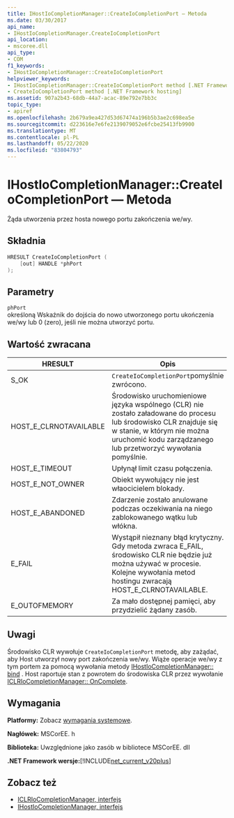```yaml
---
title: IHostIoCompletionManager::CreateIoCompletionPort — Metoda
ms.date: 03/30/2017
api_name:
- IHostIoCompletionManager.CreateIoCompletionPort
api_location:
- mscoree.dll
api_type:
- COM
f1_keywords:
- IHostIoCompletionManager::CreateIoCompletionPort
helpviewer_keywords:
- IHostIoCompletionManager::CreateIoCompletionPort method [.NET Framework hosting]
- CreateIoCompletionPort method [.NET Framework hosting]
ms.assetid: 907a2b43-68db-44a7-acac-89e792e7bb3c
topic_type:
- apiref
ms.openlocfilehash: 2b679a9ea427d53d67474a196b5b3ae2c698ea5e
ms.sourcegitcommit: d223616e7e6fe2139079052e6fcbe25413fb9900
ms.translationtype: MT
ms.contentlocale: pl-PL
ms.lasthandoff: 05/22/2020
ms.locfileid: "83804793"
---
```

# <a name="ihostiocompletionmanagercreateiocompletionport-method"></a>IHostIoCompletionManager::CreateIoCompletionPort — Metoda
Żąda utworzenia przez hosta nowego portu zakończenia we/wy.  
  
## <a name="syntax"></a>Składnia  
  
```cpp  
HRESULT CreateIoCompletionPort (  
    [out] HANDLE *phPort  
);  
```  
  
## <a name="parameters"></a>Parametry  
 `phPort`  
 określoną Wskaźnik do dojścia do nowo utworzonego portu ukończenia we/wy lub 0 (zero), jeśli nie można utworzyć portu.  
  
## <a name="return-value"></a>Wartość zwracana  
  
|HRESULT|Opis|  
|-------------|-----------------|  
|S_OK|`CreateIoCompletionPort`pomyślnie zwrócono.|  
|HOST_E_CLRNOTAVAILABLE|Środowisko uruchomieniowe języka wspólnego (CLR) nie zostało załadowane do procesu lub środowisko CLR znajduje się w stanie, w którym nie można uruchomić kodu zarządzanego lub przetworzyć wywołania pomyślnie.|  
|HOST_E_TIMEOUT|Upłynął limit czasu połączenia.|  
|HOST_E_NOT_OWNER|Obiekt wywołujący nie jest właocicielem blokady.|  
|HOST_E_ABANDONED|Zdarzenie zostało anulowane podczas oczekiwania na niego zablokowanego wątku lub włókna.|  
|E_FAIL|Wystąpił nieznany błąd krytyczny. Gdy metoda zwraca E_FAIL, środowisko CLR nie będzie już można używać w procesie. Kolejne wywołania metod hostingu zwracają HOST_E_CLRNOTAVAILABLE.|  
|E_OUTOFMEMORY|Za mało dostępnej pamięci, aby przydzielić żądany zasób.|  
  
## <a name="remarks"></a>Uwagi  
 Środowisko CLR wywołuje `CreateIoCompletionPort` metodę, aby zażądać, aby Host utworzył nowy port zakończenia we/wy. Wiąże operacje we/wy z tym portem za pomocą wywołania metody [IHostIoCompletionManager:: bind](../../../../docs/framework/unmanaged-api/hosting/ihostiocompletionmanager-bind-method.md) . Host raportuje stan z powrotem do środowiska CLR przez wywołanie [ICLRIoCompletionManager:: OnComplete](iclriocompletionmanager-oncomplete-method.md).  
  
## <a name="requirements"></a>Wymagania  
 **Platformy:** Zobacz [wymagania systemowe](../../get-started/system-requirements.md).  
  
 **Nagłówek:** MSCorEE. h  
  
 **Biblioteka:** Uwzględnione jako zasób w bibliotece MSCorEE. dll  
  
 **.NET Framework wersje:**[!INCLUDE[net_current_v20plus](../../../../includes/net-current-v20plus-md.md)]  
  
## <a name="see-also"></a>Zobacz też

- [ICLRIoCompletionManager, interfejs](iclriocompletionmanager-interface.md)
- [IHostIoCompletionManager, interfejs](ihostiocompletionmanager-interface.md)

